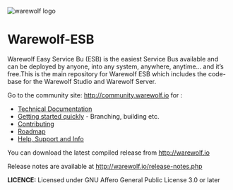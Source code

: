 ![warewolf logo](http://www.warewolf.io/images/warewolf-logo.png)

Warewolf-ESB
============

Warewolf Easy Service Bu (ESB) is the easiest Service Bus available and can be deployed by anyone, into any system, anywhere, anytime… and it’s free.This is the main repository for Warewolf ESB which includes the code-base for the Warewolf Studio and Warewolf Server.  

Go to the community site: http://community.warewolf.io for :
* [Technical Documentation](http://community.warewolf.io/list/35540-knowledge-base/?category=13827)
* [Getting started quickly](http://community.warewolf.io/topic/517526-getting-started-how-do-i-build-warewolf-from-source/) - Branching, building etc.
* [Contributing](http://community.warewolf.io/list/35540-knowledge-base/?category=13910)
* [Roadmap](http://community.warewolf.io/topic/517581-roadmap/)
* [Help, Support and Info](http://community.warewolf.io)

You can download the latest compiled release from http://warewolf.io

Release notes are available at http://warewolf.io/release-notes.php

**LICENCE:** Licensed under GNU Affero General Public License 3.0 or later
